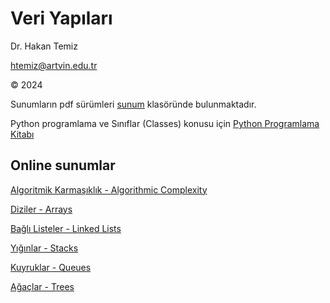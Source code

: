 # Veri Yapıları 

Dr. Hakan Temiz

htemiz@artvin.edu.tr

&copy; 2024



Sunumların pdf sürümleri [sunum](https://github.com/htemiz/Lectures/tree/main/Veri-Yapilari/sunum) klasöründe bulunmaktadır. 

Python programlama ve Sınıflar (Classes) konusu için [Python Programlama Kitabı](https://github.com/htemiz/Lectures/blob/main/Python-ile-Programlamaya-Giris/Python-ile-Programlamaya-Giris.ipynb)

## Online sunumlar

[Algoritmik Karmaşıklık - Algorithmic Complexity](https://docs.google.com/presentation/d/e/2PACX-1vTgRWS70ZLaKyEQyARpULcfoapXgzveI9DYLZ70drJeSvrqqvdN-w_L4k_-sdxW7WR1MrX6S__qXXE_/pub?start=true&loop=false&delayms=30000)

[Diziler - Arrays](https://docs.google.com/presentation/d/e/2PACX-1vSl_HN73FXLQS-1bUZYKZtpNhfyzQAd6edvXNkenQE0p3agB6kFJ8vIKR-ViH7K1ch8jAQGspnrzrsd/pub?start=false&loop=false&delayms=30000)

[Bağlı Listeler - Linked Lists](https://docs.google.com/presentation/d/e/2PACX-1vQgF4YbA2RZRc-vqcBJgvSX2MYe0fPKG10EU7DelAVPr5fiWsqWvlc3kuMozA84JfwsjFkBnYQ_CO75/pub?start=true&loop=false&delayms=30000)

[Yığınlar - Stacks](https://docs.google.com/presentation/d/e/2PACX-1vR03mIoukRjH5x4PvqHvtsRtLwULPGMUCdDxH4gl7xQnPZOMi2HsK87nR6QEnPS_hrywrLAdcxU8tq9/pub?start=false&loop=false&delayms=3000)

[Kuyruklar - Queues](https://docs.google.com/presentation/d/e/2PACX-1vQHBgpLAYBONajxYplRB2YUBNyPYLdseNBy7EYWqeitbuvuMJ3_e6VhpVlZ7VA6_gs8c47M14dikUPK/pub?start=true&loop=false&delayms=30000)

[Ağaçlar - Trees](https://docs.google.com/presentation/d/106CGoO4WATE6Z_2XjCvGgXFxUfP2-k9srooPuZ23Xrc/edit?usp=sharing)
